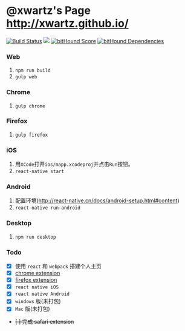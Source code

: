 # @xwartz's Page http://xwartz.github.io/
[![Build Status](https://travis-ci.org/xwartz/xwartz.github.com.svg?branch=master)](https://travis-ci.org/xwartz/xwartz.github.com)
![](https://david-dm.org/xwartz/xwartz.github.com.svg)
[![bitHound Score](https://www.bithound.io/github/xwartz/xwartz.github.com/badges/score.svg)](https://www.bithound.io/github/xwartz/xwartz.github.com)
[![bitHound Dependencies](https://www.bithound.io/github/xwartz/xwartz.github.com/badges/dependencies.svg)](https://www.bithound.io/github/xwartz/xwartz.github.com/master/dependencies/npm)


### Web

1. `npm run build`
2. `gulp web`

### Chrome
1. `gulp chrome`

### Firefox 
1. `gulp firefox`

### iOS
1. 用`XCode`打开`ios/mapp.xcodeproj`并点击`Run`按钮。
2. `react-native start`

### Android
1. 配置环境(http://react-native.cn/docs/android-setup.html#content)
2. `react-native run-android`

### Desktop
1. `npm run desktop`

### Todo
- [x] 使用 `react` 和 `webpack` 搭建个人主页
- [x] [chrome extension](./chrome.zip)
- [x] [firefox extension](./firefox.crx)
- [x] `react native iOS` 
- [x] `react native Android` 
- [x] `windows` 版(未打包)
- [x] `Mac` 版(未打包)
- ~~[ ] 完成 safari extension~~
